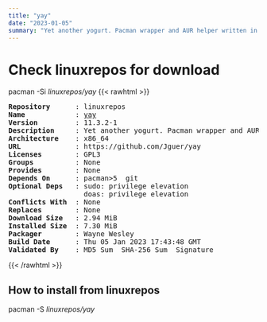 ```yaml
---
title: "yay"
date: "2023-01-05"
summary: "Yet another yogurt. Pacman wrapper and AUR helper written in go."
---
```


# Check linuxrepos for download

pacman -Si *linuxrepos/yay*
{{< rawhtml >}}
<pre class="highlight">
<b>Repository</b>      : linuxrepos
<b>Name</b>            : <a href="../../static/x86_64/yay-11.3.2-1-x86_64.pkg.tar.zst">yay</a>
<b>Version</b>         : 11.3.2-1
<b>Description</b>     : Yet another yogurt. Pacman wrapper and AUR helper written in go.
<b>Architecture</b>    : x86_64
<b>URL</b>             : https://github.com/Jguer/yay
<b>Licenses</b>        : GPL3
<b>Groups</b>          : None
<b>Provides</b>        : None
<b>Depends On</b>      : pacman>5  git
<b>Optional Deps</b>   : sudo: privilege elevation
                  doas: privilege elevation
<b>Conflicts With</b>  : None
<b>Replaces</b>        : None
<b>Download Size</b>   : 2.94 MiB
<b>Installed Size</b>  : 7.30 MiB
<b>Packager</b>        : Wayne Wesley <wayne6324@gmail.com>
<b>Build Date</b>      : Thu 05 Jan 2023 17:43:48 GMT
<b>Validated By</b>    : MD5 Sum  SHA-256 Sum  Signature
</pre>
{{< /rawhtml >}}
## How to install from linuxrepos

pacman -S *linuxrepos/yay*
